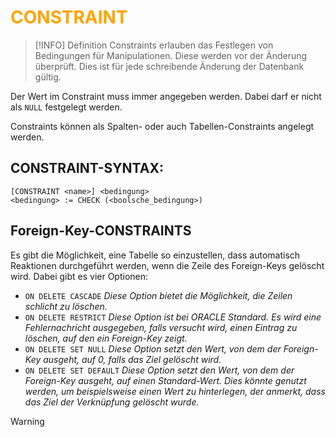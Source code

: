 # <font color = "orange">CONSTRAINT</font>
>[!INFO] Definition
>Constraints erlauben das Festlegen von Bedingungen für Manipulationen. Diese werden vor der Änderung überprüft. Dies ist für jede schreibende Änderung der Datenbank gültig.

Der Wert im Constraint muss immer angegeben werden. Dabei darf er nicht als `NULL` festgelegt werden. 

Constraints können als Spalten- oder auch Tabellen-Constraints angelegt werden.

## CONSTRAINT-SYNTAX:
```
[CONSTRAINT <name>] <bedingung>
<bedingung> := CHECK (<boolsche_bedingung>)
```

## Foreign-Key-CONSTRAINTS
Es gibt die Möglichkeit, eine Tabelle so einzustellen, dass automatisch Reaktionen durchgeführt werden, wenn die Zeile des Foreign-Keys gelöscht wird.
Dabei gibt es vier Optionen:
- `ON DELETE CASCADE`
	*Diese Option bietet die Möglichkeit, die Zeilen schlicht zu löschen.*
- `ON DELETE RESTRICT`
	*Diese Option ist bei ORACLE Standard. Es wird eine Fehlernachricht ausgegeben, falls versucht wird, einen Eintrag zu löschen, auf den ein Foreign-Key zeigt.*
- `ON DELETE SET NULL`
	*Diese Option setzt den Wert, von dem der Foreign-Key ausgeht, auf 0, falls das Ziel gelöscht wird.*
- `ON DELETE SET DEFAULT`
	*Diese Option setzt den Wert, von dem der Foreign-Key ausgeht, auf einen Standard-Wert. Dies könnte genutzt werden, um beispielsweise einen Wert zu hinterlegen, der anmerkt, dass das Ziel der Verknüpfung gelöscht wurde.*
>[!WARNING] 
